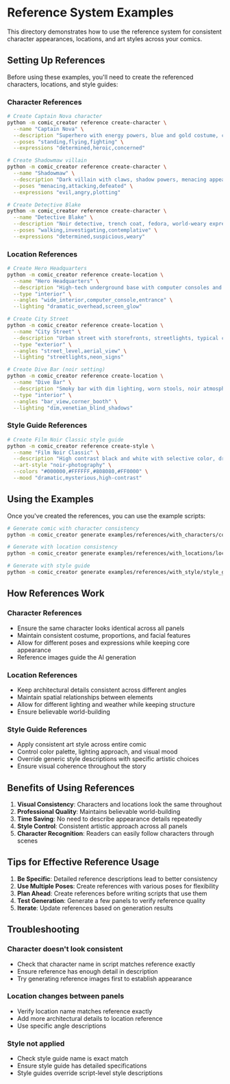 # Reference System Examples

This directory demonstrates how to use the reference system for consistent character appearances, locations, and art styles across your comics.

## Setting Up References

Before using these examples, you'll need to create the referenced characters, locations, and style guides:

### Character References

```bash
# Create Captain Nova character
python -m comic_creator reference create-character \
  --name "Captain Nova" \
  --description "Superhero with energy powers, blue and gold costume, cape" \
  --poses "standing,flying,fighting" \
  --expressions "determined,heroic,concerned"

# Create Shadowmaw villain  
python -m comic_creator reference create-character \
  --name "Shadowmaw" \
  --description "Dark villain with claws, shadow powers, menacing appearance" \
  --poses "menacing,attacking,defeated" \
  --expressions "evil,angry,plotting"

# Create Detective Blake
python -m comic_creator reference create-character \
  --name "Detective Blake" \
  --description "Noir detective, trench coat, fedora, world-weary expression" \
  --poses "walking,investigating,contemplative" \
  --expressions "determined,suspicious,weary"
```

### Location References

```bash
# Create Hero Headquarters
python -m comic_creator reference create-location \
  --name "Hero Headquarters" \
  --description "High-tech underground base with computer consoles and monitors" \
  --type "interior" \
  --angles "wide_interior,computer_console,entrance" \
  --lighting "dramatic_overhead,screen_glow"

# Create City Street
python -m comic_creator reference create-location \
  --name "City Street" \
  --description "Urban street with storefronts, streetlights, typical city atmosphere" \
  --type "exterior" \
  --angles "street_level,aerial_view" \
  --lighting "streetlights,neon_signs"

# Create Dive Bar (noir setting)
python -m comic_creator reference create-location \
  --name "Dive Bar" \
  --description "Smoky bar with dim lighting, worn stools, noir atmosphere" \
  --type "interior" \
  --angles "bar_view,corner_booth" \
  --lighting "dim,venetian_blind_shadows"
```

### Style Guide References

```bash
# Create Film Noir Classic style guide
python -m comic_creator reference create-style \
  --name "Film Noir Classic" \
  --description "High contrast black and white with selective color, dramatic shadows" \
  --art-style "noir-photography" \
  --colors "#000000,#FFFFFF,#808080,#FF0000" \
  --mood "dramatic,mysterious,high-contrast"
```

## Using the Examples

Once you've created the references, you can use the example scripts:

```bash
# Generate comic with character consistency
python -m comic_creator generate examples/references/with_characters/consistent_hero.yaml --use-references

# Generate with location consistency  
python -m comic_creator generate examples/references/with_locations/location_consistency.yaml --use-references

# Generate with style guide
python -m comic_creator generate examples/references/with_style/style_guide_example.yaml --use-references
```

## How References Work

### Character References
- Ensure the same character looks identical across all panels
- Maintain consistent costume, proportions, and facial features
- Allow for different poses and expressions while keeping core appearance
- Reference images guide the AI generation

### Location References  
- Keep architectural details consistent across different angles
- Maintain spatial relationships between elements
- Allow for different lighting and weather while keeping structure
- Ensure believable world-building

### Style Guide References
- Apply consistent art style across entire comic
- Control color palette, lighting approach, and visual mood
- Override generic style descriptions with specific artistic choices
- Ensure visual coherence throughout the story

## Benefits of Using References

1. **Visual Consistency**: Characters and locations look the same throughout
2. **Professional Quality**: Maintains believable world-building
3. **Time Saving**: No need to describe appearance details repeatedly
4. **Style Control**: Consistent artistic approach across all panels
5. **Character Recognition**: Readers can easily follow characters through scenes

## Tips for Effective Reference Usage

1. **Be Specific**: Detailed reference descriptions lead to better consistency
2. **Use Multiple Poses**: Create references with various poses for flexibility
3. **Plan Ahead**: Create references before writing scripts that use them
4. **Test Generation**: Generate a few panels to verify reference quality
5. **Iterate**: Update references based on generation results

## Troubleshooting

### Character doesn't look consistent
- Check that character name in script matches reference exactly
- Ensure reference has enough detail in description
- Try generating reference images first to establish appearance

### Location changes between panels
- Verify location name matches reference exactly  
- Add more architectural details to location reference
- Use specific angle descriptions

### Style not applied
- Check style guide name is exact match
- Ensure style guide has detailed specifications
- Style guides override script-level style descriptions
